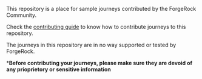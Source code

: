 
This repository is a place for sample journeys contributed by the ForgeRock Community. 

Check the [contributing guide](https://github.com/ForgeRock/forgerock-journeys-library/blob/main/CONTRIBUTING.md) to know how to contribute journeys to this repository. 

The journeys in this repository are in no way supported or tested by ForgeRock.

***Before contributing your journeys, please make sure they are devoid of any prioprietory or sensitive information**





